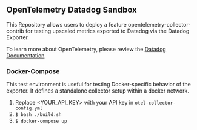 ## OpenTelemetry Datadog Sandbox

This Repository allows users to deploy a feature opentelemetry-collector-contrib for testing upscaled metrics exported to Datadog via the Datadog Exporter.

To learn more about OpenTelemetry, please review the [Datadog Documentation](https://docs.datadoghq.com/tracing/setup_overview/open_standards/#opentelemetry-collector-datadog-exporter)

### Docker-Compose

This test environment is useful for testing Docker-specific behavior of the exporter.
It defines a standalone collector setup within a docker network.

1. Replace <YOUR_API_KEY> with your API key in `otel-collector-config.yml`
2. `$ bash ./build.sh`
3. `$ docker-compose up`
